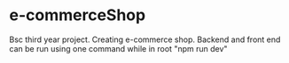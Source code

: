 # e-commerceShop
Bsc third year project. Creating e-commerce shop.
Backend and front end can be run using one command while in root "npm run dev"

